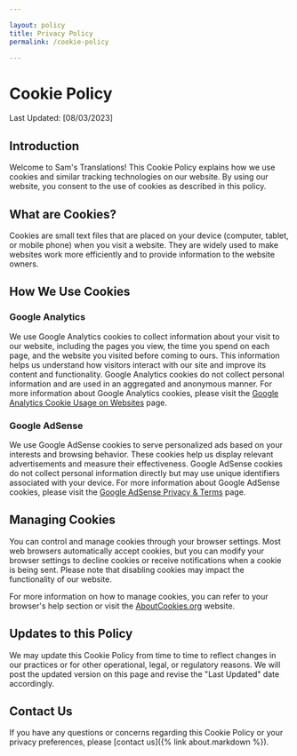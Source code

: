 ```yaml
---

layout: policy
title: Privacy Policy
permalink: /cookie-policy

---
```

# Cookie Policy

Last Updated: [08/03/2023]

## Introduction

Welcome to Sam's Translations! This Cookie Policy explains how we use cookies and similar tracking technologies on our website. By using our website, you consent to the use of cookies as described in this policy.

## What are Cookies?

Cookies are small text files that are placed on your device (computer, tablet, or mobile phone) when you visit a website. They are widely used to make websites work more efficiently and to provide information to the website owners.

## How We Use Cookies

### Google Analytics

We use Google Analytics cookies to collect information about your visit to our website, including the pages you view, the time you spend on each page, and the website you visited before coming to ours. This information helps us understand how visitors interact with our site and improve its content and functionality. Google Analytics cookies do not collect personal information and are used in an aggregated and anonymous manner. For more information about Google Analytics cookies, please visit the [Google Analytics Cookie Usage on Websites](https://developers.google.com/analytics/devguides/collection/analyticsjs/cookie-usage) page.

### Google AdSense

We use Google AdSense cookies to serve personalized ads based on your interests and browsing behavior. These cookies help us display relevant advertisements and measure their effectiveness. Google AdSense cookies do not collect personal information directly but may use unique identifiers associated with your device. For more information about Google AdSense cookies, please visit the [Google AdSense Privacy & Terms](https://policies.google.com/technologies/partner-sites) page.

## Managing Cookies

You can control and manage cookies through your browser settings. Most web browsers automatically accept cookies, but you can modify your browser settings to decline cookies or receive notifications when a cookie is being sent. Please note that disabling cookies may impact the functionality of our website.

For more information on how to manage cookies, you can refer to your browser's help section or visit the [AboutCookies.org](https://www.aboutcookies.org/) website.

## Updates to this Policy

We may update this Cookie Policy from time to time to reflect changes in our practices or for other operational, legal, or regulatory reasons. We will post the updated version on this page and revise the "Last Updated" date accordingly.

## Contact Us

If you have any questions or concerns regarding this Cookie Policy or your privacy preferences, please [contact us]({% link about.markdown %}).
